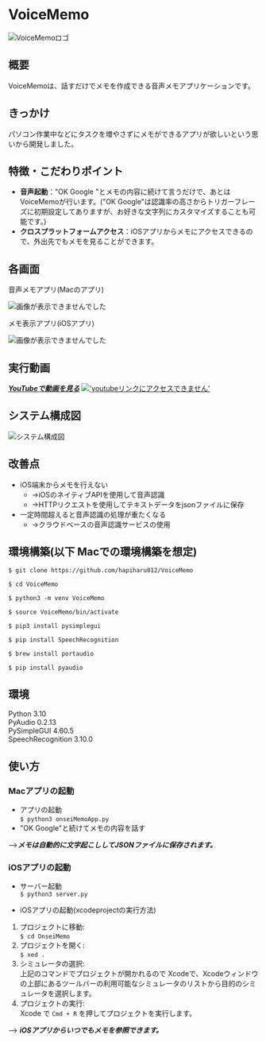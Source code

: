# VoiceMemo  
![VoiceMemoロゴ](https://github.com/hapiharu012/VoiceMemo/assets/120043995/251f554b-85f3-4aaf-9c79-5c9b2469d3c4)

## 概要
VoiceMemoは、話すだけでメモを作成できる音声メモアプリケーションです。
## きっかけ　
パソコン作業中などにタスクを増やさずにメモができるアプリが欲しいという思いから開発しました。

## 特徴・こだわりポイント
- **音声起動**："OK Google "とメモの内容に続けて言うだけで、あとはVoiceMemoが行います。("OK Google"は認識率の高さからトリガーフレーズに初期設定してありますが、お好きな文字列にカスタマイズすることも可能です。)
- **クロスプラットフォームアクセス**：iOSアプリからメモにアクセスできるので、外出先でもメモを見ることができます。
## 各画面

音声メモアプリ(Macのアプリ)  

![画像が表示できませんでした](https://github.com/hapiharu012/VoiceMemo/assets/120043995/c59061f1-e595-45d6-a581-672218b2857e "macのアプリ")

メモ表示アプリ(iOSアプリ)

![画像が表示できませんでした](https://github.com/hapiharu012/VoiceMemo/assets/120043995/4f25510f-f052-407b-9bc8-92f56cbae38e "macのアプリ")

## 実行動画
  [***YouTubeで動画を見る***](https://youtu.be/M2Y4HJP6TT8)
[!['youtubeリンクにアクセスできません'](https://github.com/hapiharu012/VoiceMemo/assets/120043995/a937a01b-4330-4815-b15e-b722f9072e1f)](https://youtu.be/M2Y4HJP6TT8)

## システム構成図
![システム構成図](https://github.com/hapiharu012/VoiceMemo/assets/120043995/84576f7e-115a-458b-b216-a6c12a2e0a04)

## 改善点
- iOS端末からメモを行えない
  - →iOSのネイティブAPIを使用して音声認識
  - →HTTPリクエストを使用してテキストデータをjsonファイルに保存
- 一定時間超えると音声認識の処理が重たくなる
  - →クラウドベースの音声認識サービスの使用
## 環境構築(以下 Macでの環境構築を想定)
`$ git clone https://github.com/hapiharu012/VoiceMemo`

`$ cd VoiceMemo`

`$ python3 -m venv VoiceMemo`

`$ source VoiceMemo/bin/activate`

`$ pip3 install pysimplegui`

`$ pip install SpeechRecognition`

`$ brew install portaudio`

`$ pip install pyaudio`

## 環境
Python  3.10  
PyAudio  0.2.13  
PySimpleGUI  4.60.5  
SpeechRecognition  3.10.0  

## 使い方
### Macアプリの起動
- アプリの起動  
    `$ python3 onseiMemoApp.py`
- "OK Google"と続けてメモの内容を話す
  
-->***メモは自動的に文字起こししてJSONファイルに保存されます。***

### iOSアプリの起動
- サーバー起動  
`$ python3 server.py`  

- iOSアプリの起動(xcodeprojectの実行方法)  
1. プロジェクトに移動:  
  `$ cd OnseiMemo `  
2. プロジェクトを開く:  
  `$ xed .`  
3. シミュレータの選択:  
  上記のコマンドでプロジェクトが開かれるので
  Xcodeで、Xcodeウィンドウの上部にあるツールバーの利用可能なシミュレータのリストから目的のシミュレータを選択します。
  4. プロジェクトの実行:  
  Xcode で `Cmd + R` を押してプロジェクトを実行します。

--> ***iOSアプリからいつでもメモを参照できます。***
